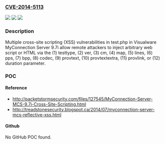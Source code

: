 ### [CVE-2014-5113](https://cve.mitre.org/cgi-bin/cvename.cgi?name=CVE-2014-5113)
![](https://img.shields.io/static/v1?label=Product&message=n%2Fa&color=blue)
![](https://img.shields.io/static/v1?label=Version&message=n%2Fa&color=blue)
![](https://img.shields.io/static/v1?label=Vulnerability&message=n%2Fa&color=brighgreen)

### Description

Multiple cross-site scripting (XSS) vulnerabilities in test.php in Visualware MyConnection Server 9.7i allow remote attackers to inject arbitrary web script or HTML via the (1) testtype, (2) ver, (3) cm, (4) map, (5) lines, (6) pps, (7) bpp, (8) codec, (9) provtext, (10) provtextextra, (11) provlink, or (12) duration parameter.

### POC

#### Reference
- http://packetstormsecurity.com/files/127545/MyConnection-Server-MCS-9.7i-Cross-Site-Scripting.html
- http://treadstonesecurity.blogspot.ca/2014/07/myconnection-server-mcs-reflective-xss.html

#### Github
No GitHub POC found.

